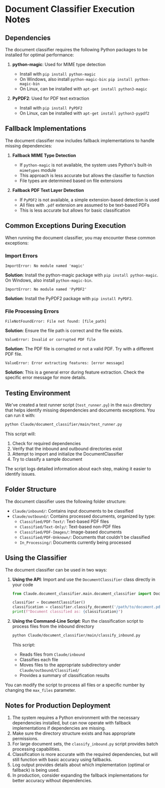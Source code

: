 # Document Classifier Execution Notes

## Dependencies

The document classifier requires the following Python packages to be installed for optimal performance:

1. **python-magic**: Used for MIME type detection
   - Install with `pip install python-magic`
   - On Windows, also install `python-magic-bin`: `pip install python-magic-bin`
   - On Linux, can be installed with `apt-get install python3-magic`

2. **PyPDF2**: Used for PDF text extraction
   - Install with `pip install PyPDF2`
   - On Linux, can be installed with `apt-get install python3-pypdf2`

## Fallback Implementations

The document classifier now includes fallback implementations to handle missing dependencies:

1. **Fallback MIME Type Detection**
   - If `python-magic` is not available, the system uses Python's built-in `mimetypes` module
   - This approach is less accurate but allows the classifier to function
   - File types are determined based on file extensions

2. **Fallback PDF Text Layer Detection**
   - If `PyPDF2` is not available, a simple extension-based detection is used
   - All files with `.pdf` extension are assumed to be text-based PDFs
   - This is less accurate but allows for basic classification

## Common Exceptions During Execution

When running the document classifier, you may encounter these common exceptions:

### Import Errors

```
ImportError: No module named 'magic'
```
**Solution**: Install the python-magic package with `pip install python-magic`. On Windows, also install `python-magic-bin`.

```
ImportError: No module named 'PyPDF2'
```
**Solution**: Install the PyPDF2 package with `pip install PyPDF2`.

### File Processing Errors

```
FileNotFoundError: File not found: [file_path]
```
**Solution**: Ensure the file path is correct and the file exists.

```
ValueError: Invalid or corrupted PDF file
```
**Solution**: The PDF file is corrupted or not a valid PDF. Try with a different PDF file.

```
ValueError: Error extracting features: [error message]
```
**Solution**: This is a general error during feature extraction. Check the specific error message for more details.

## Testing Environment

We've created a test runner script (`test_runner.py`) in the `main` directory that helps identify missing dependencies and documents exceptions. You can run it with:

```bash
python Claude/document_classifier/main/test_runner.py
```

This script will:
1. Check for required dependencies
2. Verify that the inbound and outbound directories exist
3. Attempt to import and initialize the DocumentClassifier
4. Try to classify a sample document

The script logs detailed information about each step, making it easier to identify issues.

## Folder Structure

The document classifier uses the following folder structure:

- `Claude/inbound/`: Contains input documents to be classified
- `Claude/outbound/`: Contains processed documents, organized by type:
  - `Classified/PDF-Text/`: Text-based PDF files
  - `Classified/Text-Only/`: Text-based non-PDF files
  - `Classified/PDF-Images/`: Image-based documents
  - `Classified/PDF-Unknown/`: Documents that couldn't be classified
  - `In_Processing/`: Documents currently being processed

## Using the Classifier

The document classifier can be used in two ways:

1. **Using the API**: Import and use the `DocumentClassifier` class directly in your code
   ```python
   from Claude.document_classifier.main.document_classifier import DocumentClassifier
   
   classifier = DocumentClassifier()
   classification = classifier.classify_document('/path/to/document.pdf')
   print(f"Document classified as: {classification}")
   ```

2. **Using the Command-Line Script**: Run the classification script to process files from the inbound directory
   ```bash
   python Claude/document_classifier/main/classify_inbound.py
   ```
   This script:
   - Reads files from `Claude/inbound`
   - Classifies each file
   - Moves files to the appropriate subdirectory under `Claude/outbound/Classified/`
   - Provides a summary of classification results

You can modify the script to process all files or a specific number by changing the `max_files` parameter.

## Notes for Production Deployment

1. The system requires a Python environment with the necessary dependencies installed, but can now operate with fallback implementations if dependencies are missing.
2. Make sure the directory structure exists and has appropriate permissions.
3. For large document sets, the `classify_inbound.py` script provides batch processing capabilities.
4. Classification is more accurate with the required dependencies, but will still function with basic accuracy using fallbacks.
5. Log output provides details about which implementation (optimal or fallback) is being used.
6. In production, consider expanding the fallback implementations for better accuracy without dependencies.